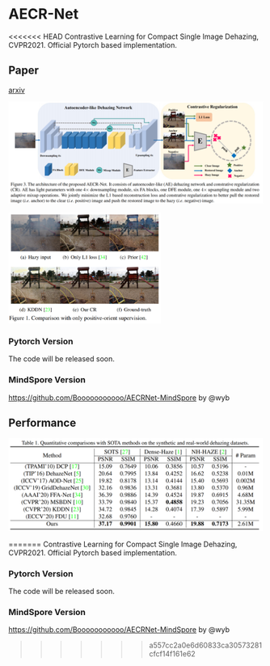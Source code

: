 # AECR-Net
<<<<<<< HEAD
Contrastive Learning for Compact Single Image Dehazing, CVPR2021. Official Pytorch based implementation. 

## Paper

[arxiv](https://arxiv.org/abs/2104.09367)

![](img/aecrnet.png)

<img src="img/example.png" style="zoom:38%;" />

### Pytorch Version

The code will be released soon.

### MindSpore Version

https://github.com/Booooooooooo/AECRNet-MindSpore by @wyb

## Performance

![](img/performance.png)

=======
Contrastive Learning for Compact Single Image Dehazing, CVPR2021.
Official Pytorch based implementation.
### Pytorch Version
The code will be released soon.
### MindSpore Version
https://github.com/Booooooooooo/AECRNet-MindSpore by @wyb
>>>>>>> a557cc2a0e6d60833ca30573281cfcf14f161e62
